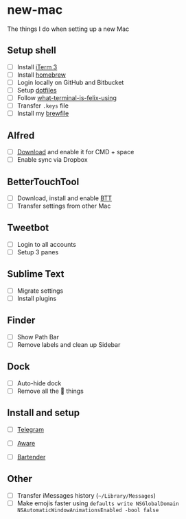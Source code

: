 # new-mac

The things I do when setting up a new Mac

## Setup shell

- [ ] Install [iTerm 3](https://www.iterm2.com/version3.html)
- [ ] Install [homebrew](https://brew.sh)
- [ ] Login locally on GitHub and Bitbucket
- [ ] Setup [dotfiles](https://github.com/krausefx/dotfiles)
- [ ] Follow [what-terminal-is-felix-using](https://github.com/KrauseFx/what-terminal-is-felix-using)
- [ ] Transfer `.keys` file
- [ ] Install my [brewfile](https://github.com/KrauseFx/brewfile/blob/master/Brewfile)

## Alfred

- [ ] [Download](https://www.alfredapp.com/) and enable it for CMD + space
- [ ] Enable sync via Dropbox

## BetterTouchTool

- [ ] Download, install and enable [BTT](https://www.boastr.net/)
- [ ] Transfer settings from other Mac

## Tweetbot

- [ ] Login to all accounts
- [ ] Setup 3 panes

## Sublime Text

- [ ] Migrate settings
- [ ] Install plugins

## Finder

- [ ] Show Path Bar
- [ ] Remove labels and clean up Sidebar

## Dock

- [ ] Auto-hide dock
- [ ] Remove all the  things

## Install and setup

- [ ] [Telegram](https://itunes.apple.com/us/app/telegram/id747648890?mt=12)
- [ ] [Aware](https://itunes.apple.com/us/app/aware/id1082170746?mt=12)
- [ ] [Bartender](https://www.macbartender.com/)


## Other
- [ ] Transfer iMessages history (`~/Library/Messages`)
- [ ] Make emojis faster using `defaults write NSGlobalDomain NSAutomaticWindowAnimationsEnabled -bool false`
